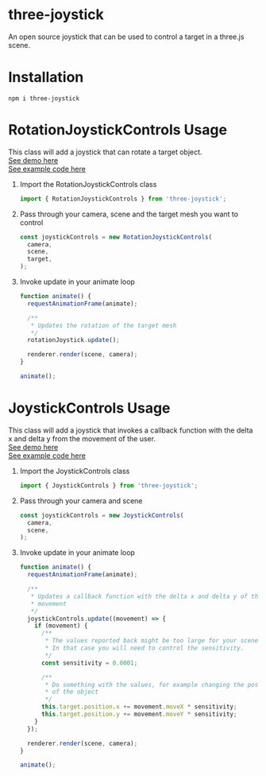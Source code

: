 # three-joystick
An open source joystick that can be used to control a target in a three.js scene.

# Installation
`npm i three-joystick`

# RotationJoystickControls Usage
This class will add a joystick that can rotate a target object.  
[See demo here](https://fried-chicken.github.io/three-joystick/examples/RotatingTargetExample/index.html)  
[See example code here](https://github.com/Fried-Chicken/three-joystick/blob/master/examples/RotatingTargetExample/scene.ts)

1.  Import the RotationJoystickControls class
    ```javascript
    import { RotationJoystickControls } from 'three-joystick';
    ```
2.  Pass through your camera, scene and the target mesh you want to control
    ```javascript
    const joystickControls = new RotationJoystickControls(
      camera,
      scene,
      target,
    );
    ```
3.  Invoke update in your animate loop
    ```javascript
    function animate() {
      requestAnimationFrame(animate);

      /**
       * Updates the rotation of the target mesh
       */
      rotationJoystick.update();

      renderer.render(scene, camera);
    }

    animate();
    ```

# JoystickControls Usage
This class will add a joystick that invokes a callback function with the delta x and delta y from the movement of the user.  
[See demo here](https://fried-chicken.github.io/three-joystick/examples/BasicExample/index.html)  
[See example code here](https://github.com/Fried-Chicken/three-joystick/blob/master/examples/BasicExample/scene.ts)

1.  Import the JoystickControls class
    ```javascript
    import { JoystickControls } from 'three-joystick';
    ```
2.  Pass through your camera and scene
    ```javascript
    const joystickControls = new JoystickControls(
      camera,
      scene,
    );
    ```
3.  Invoke update in your animate loop
    ```javascript
    function animate() {
      requestAnimationFrame(animate);

      /**
       * Updates a callback function with the delta x and delta y of the users
       * movement
       */
      joystickControls.update((movement) => {
        if (movement) {
          /**
           * The values reported back might be too large for your scene.
           * In that case you will need to control the sensitivity.
           */
          const sensitivity = 0.0001;
    
          /**
           * Do something with the values, for example changing the position
           * of the object
           */
          this.target.position.x += movement.moveX * sensitivity;
          this.target.position.y += movement.moveY * sensitivity;
        }
      });

      renderer.render(scene, camera);
    }

    animate();
    ```
    

